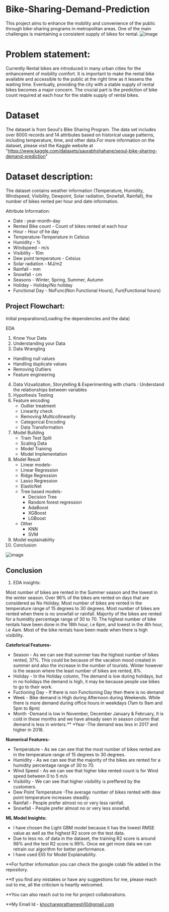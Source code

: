 # Bike-Sharing-Demand-Prediction
This project aims to enhance the mobility and convenience of the public through bike-sharing programs in metropolitan areas. One of the main challenges is maintaining a consistent supply of bikes for rental.
![image](https://user-images.githubusercontent.com/121234763/228830841-29d03322-0a3c-4c2b-9c98-19c2bf63c078.png)
# Problem statement:
Currently Rental bikes are introduced in many urban cities for the enhancement of mobility comfort. It is important to make the rental bike available and accessible to the public at the right time as it lessens the waiting time. Eventually, providing the city with a stable supply of rental bikes becomes a major concern. The crucial part is the prediction of bike count required at each hour for the stable supply of rental bikes.
# Dataset
The dataset is from Seoul's Bike Sharing Program. The data set includes over 8000 records and 14 attributes based on historical usage patterns, including temperature, time, and other data.For more information on the dataset, please visit the Kaggle website at 
"https://www.kaggle.com/datasets/saurabhshahane/seoul-bike-sharing-demand-prediction"
# Dataset description:
The dataset contains weather information (Temperature, Humidity, Windspeed, Visibility, Dewpoint, Solar radiation, Snowfall, Rainfall), the number of bikes rented per hour and date information.

Attribute Information:

* Date : year-month-day
* Rented Bike count - Count of bikes rented at each hour
* Hour - Hour of he day
* Temperature-Temperature in Celsius
* Humidity - %
* Windspeed - m/s
* Visibility - 10m
* Dew point temperature - Celsius
* Solar radiation - MJ/m2
* Rainfall - mm
* Snowfall - cm
* Seasons - Winter, Spring, Summer, Autumn
* Holiday - Holiday/No holiday
* Functional Day - NoFunc(Non Functional Hours), Fun(Functional hours)

## Project Flowchart:
Initial preparations(Loading the dependencies and the data)

EDA
1. Know Your Data
2. Understanding your Data
3. Data Wrangling
  * Handling null values
  * Handling duplicate values
  * Removing Outliers
  * Feature engineering

4. Data Vizualization, Storytelling & Experimenting with charts : Understand the relationships between variables
5. Hypothesis Testing
6. Feature encoding
    * Outlier treatment
    * Linearity check
    * Removing Multicollinearity
    * Categorical Encoding
    * Data Transformation
7. Model Building
    * Train Test Split
    * Scaling Data
    * Model Training
    * Model Implementation
8. Model Result 
    * Linear models-
     * Linear Regression
     * Ridge Regression
     * Lasso Regression
     * ElasticNet
   * Tree based models-
     * Decision Tree
     * Random forest regression
     * AdaBoost
     * XGBoost
     * LGBoost
   * Other
     * KNN
     * SVM
9. Model explainability
10. Conclusion

![image](https://user-images.githubusercontent.com/121234763/228838111-825a316d-39e7-4a6a-96ec-2ca3c7a01005.png)
## Conclusion
1. EDA insights:

Most number of bikes are rented in the Summer season and the lowest in the winter season.
Over 96% of the bikes are rented on days that are considered as No Holiday.
Most number of bikes are rented in the temperature range of 15 degrees to 30 degrees.
Most number of bikes are rented when there is no snowfall or rainfall.
Majority of the bikes are rented for a humidity percentage range of 30 to 70.
The highest number of bike rentals have been done in the 18th hour, i.e 6pm, and lowest in the 4th hour, i.e 4am.
Most of the bike rentals have been made when there is high visibility.

**Cateforical Features-**
* Season - As we can see that summer has the highest number of bikes rented, 37%. This could be because of the vacation mood created in summer and also the increase in the number of tourists. Winter however is the season where the least number of bikes are rented, 8%.
* Holiday - In the Holiday column, The demand is low during holidays, but in no holidays the demand is high, it may be because people use bikes to go to their work.
* Fuctioning Day - If there is non Functioning Day then there is no demand
* Week - Bike demand is High during Afternoon during Weekends.
         While there is more demand during office hours in weekdays (7am to 9am  and 5pm to 8pm)
* Month -Demand is low in November, December January & February, It is cold in these months and we have already seen in season column that demand is less in winters.**
*Year -The demand was less in 2017 and higher in 2018.

**Numerical Features-**
* Temperature - As we can see that the most number of bikes rented are in the temperature range of 15 degrees to 30 degrees.
* Humidity - As we can see that the majority of the bikes are rented for a humidity percentage range of 30 to 70.
* Wind Speed - As we can see that higher bike rented count is for Wind speed between 0 to 5 m/s
* Visibility - We can see that higher visibility is preffered by the customers.
* Dew Point Temperature -The average number of bikes rented with dew point temperature increases steadily.
* Rainfall - People prefer almost no or very less rainfall.
* Snowfall - People prefer almost no or very less snowfall.

**ML Model Insights:**
* I have chosen the Light GBM model because it has the lowest RMSE value as well as the highest R2 score on the test data.
* Due to less no. of data in the dataset, the training R2 score is around 98% and the test R2 score is 99%. Once we get more data we can retrain our algorithm for better performance.
* I have used Eli5 for Model Explainability.

**For further information you can check the google colab file added in the repository.

**If you find any mistakes or have any suggestions for me, please reach out to me, all the criticism is heartly welcomed.

**You can also reach out to me for project collaborations.

**My Email Id - khochareprathamesh10@gmail.com

